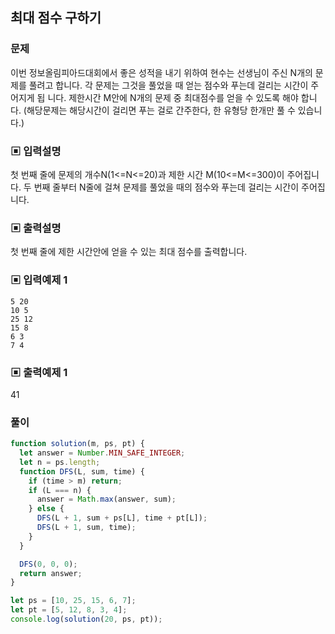 ## 최대 점수 구하기

### 문제

이번 정보올림피아드대회에서 좋은 성적을 내기 위하여 현수는 선생님이 주신 N개의 문제를
풀려고 합니다. 각 문제는 그것을 풀었을 때 얻는 점수와 푸는데 걸리는 시간이 주어지게 됩
니다. 제한시간 M안에 N개의 문제 중 최대점수를 얻을 수 있도록 해야 합니다. (해당문제는
해당시간이 걸리면 푸는 걸로 간주한다, 한 유형당 한개만 풀 수 있습니다.)

### ▣ 입력설명

첫 번째 줄에 문제의 개수N(1<=N<=20)과 제한 시간 M(10<=M<=300)이 주어집니다.
두 번째 줄부터 N줄에 걸쳐 문제를 풀었을 때의 점수와 푸는데 걸리는 시간이 주어집니다.

### ▣ 출력설명

첫 번째 줄에 제한 시간안에 얻을 수 있는 최대 점수를 출력합니다.

### ▣ 입력예제 1

```
5 20
10 5
25 12
15 8
6 3
7 4
```

### ▣ 출력예제 1

41

### 풀이

```js
function solution(m, ps, pt) {
  let answer = Number.MIN_SAFE_INTEGER;
  let n = ps.length;
  function DFS(L, sum, time) {
    if (time > m) return;
    if (L === n) {
      answer = Math.max(answer, sum);
    } else {
      DFS(L + 1, sum + ps[L], time + pt[L]);
      DFS(L + 1, sum, time);
    }
  }

  DFS(0, 0, 0);
  return answer;
}

let ps = [10, 25, 15, 6, 7];
let pt = [5, 12, 8, 3, 4];
console.log(solution(20, ps, pt));
```
